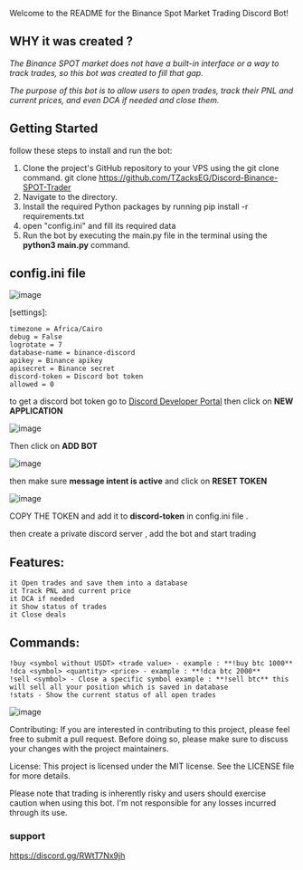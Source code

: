 Welcome to the README for the Binance Spot Market Trading Discord Bot! 

## WHY it was created ?
_The Binance SPOT market does not have a built-in interface or a way to track trades, so this bot was created to fill that gap._

_The purpose of this bot is to allow users to open trades, track their PNL and current prices, and even DCA if needed and close them._

## Getting Started
follow these steps to install and run the bot:

1. Clone the project's GitHub repository to your VPS using the git clone command. git clone https://github.com/TZacksEG/Discord-Binance-SPOT-Trader
2. Navigate to the <Discord-Binance-SPOT-Trader> directory.
3. Install the required Python packages by running pip install -r requirements.txt
4. open "config.ini" and fill its required data 
5. Run the bot by executing the main.py file in the terminal using the **python3 main.py** command.

## config.ini file 
![image](https://user-images.githubusercontent.com/106902748/221427059-9be287ba-a56d-417e-b1af-a8689a0e14f9.png)


[settings]:

    timezone = Africa/Cairo
    debug = False
    logrotate = 7
    database-name = binance-discord
    apikey = Binance apikey
    apisecret = Binance secret
    discord-token = Discord bot token
    allowed = 0


to get a discord bot token go to [Discord Developer Portal](https://discord.com/developers/applications)
then click on **NEW APPLICATION**

![image](https://user-images.githubusercontent.com/106902748/221427406-5e14b25a-9167-4ecc-ba45-5c24259b3a42.png)

Then click on **ADD BOT**

![image](https://user-images.githubusercontent.com/106902748/221427482-ad26da36-5f5e-452d-b627-01add29a3eaf.png)

then make sure **message intent is active** and click on **RESET TOKEN**

![image](https://user-images.githubusercontent.com/106902748/221427602-617c4dbb-f908-4c6d-bb3e-41bb8a438567.png)


COPY THE TOKEN and add it to **discord-token** in config.ini file .

then create a private discord server , add the bot and start trading

## Features:

    it Open trades and save them into a database
    it Track PNL and current price
    it DCA if needed
    it Show status of trades
    it Close deals



## Commands:
    
    !buy <symbol without USDT> <trade value> - example : **!buy btc 1000**
    !dca <symbol> <quantity> <price> - example : **!dca btc 2000**
    !sell <symbol> - Close a specific symbol example : **!sell btc** this will sell all your position which is saved in database
    !stats - Show the current status of all open trades

![image](https://user-images.githubusercontent.com/106902748/221428152-a8e7538d-add8-4277-bd6a-2d1e644fb6d4.png)


Contributing:
If you are interested in contributing to this project, please feel free to submit a pull request. Before doing so, please make sure to discuss your changes with the project maintainers.

License:
This project is licensed under the MIT license. See the LICENSE file for more details.


Please note that trading is inherently risky and users should exercise caution when using this bot. 
I'm not responsible for any losses incurred through its use.

### support

https://discord.gg/RWtT7Nx9jh
